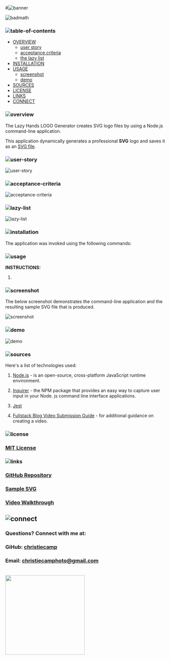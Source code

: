 #![banner](./assets/branding/header.png)

![badmath](https://img.shields.io/badge/mit-lightyellow)

### ![table-of-contents](./assets/branding/toc.png)

  - [OVERVIEW](#overview)
    - [user story](#user-story)
    - [acceptance criteria](#acceptance-criteria)
    - [the lazy list](#lazy-list)
  - [INSTALLATION](#installation)
  - [USAGE](#usage)
    - [screenshot](#screenshot)
    - [demo](#demo)
  - [SOURCES](#sources)
  - [LICENSE](#license)
  - [LINKS](#links)
  - [CONNECT](#connect)
 

### ![overview](./assets/branding/1.png)
The Lazy Hands LOGO Generator creates SVG logo files by using a Node.js command-line application.

This application dynamically generates a professional **SVG** logo and saves it as an [SVG file](https://en.wikipedia.org/wiki/Scalable_Vector_Graphics).


### ![user-story](./assets/branding/8.png)
![user-story](./assets/branding/user-story.png)

### ![acceptance-criteria](./assets/branding/9.png)
![acceptance-criteria](./assets/branding/acceptance-criteria.png)

### ![lazy-list](./assets/branding/10.png)
![lazy-list](./assets/branding/)


### ![installation](./assets/branding/2.png)

The application was invoked using the following commands: 


### ![usage](./assets/branding/3.png)

**INSTRUCTIONS:**

1.

### ![screenshot](./assets/branding/11.png)

The below screenshot demonstrates the command-line application and the resulting sample SVG file that is produced.

![screenshot](./assets/)

### ![demo](./assets/branding/12.png)
![demo](./assets/)


### ![sources](./assets//branding/4.png)

Here's a list of technologies used:

1. [Node.js]() - is an open-source, cross-platform JavaScript runtime environment.

2. [Inquirer]((https://www.npmjs.com/package/inquirer/v/8.2.4)) - the NPM package that provides an easy way to capture user input in your Node. js command line interface applications. 

3. [Jest]()

4. [Fullstack Blog Video Submission Guide](https://coding-boot-camp.github.io/full-stack/computer-literacy/video-submission-guide) - for additional guidance on creating a video.

### ![license](./assets/branding/5.png)

### [MIT License](./LICENSE)

### ![links](./assets/branding/6.png)

### [GitHub Repository](https://github.com/christiecamp/personal-slate)

### [Sample SVG](./example/logo.svg)

### [Video Walkthrough]()


## ![connect](./assets/branding/7.png)
   ### Questions? Connect with me at:</br>
   ### GiHub: [christiecamp](https://github.com/christiecamp)</br>
   ### Email: christiecamphoto@gmail.com</br></br>
   <a href="https://www.christiecamp.com"><img height="250px" src ="./assets/branding/lazy-logo.png"></a>

